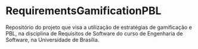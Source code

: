 # RequirementsGamificationPBL
Repositório do projeto que visa a utilização de estratégias de gamificação e PBL, na disciplina de Requisitos de Software do curso de Engenharia de Software, na Universidade de Brasília.

